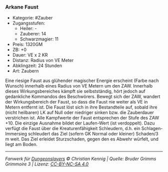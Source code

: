 ### Arkane Faust

- Kategorie: #Zauber
- Zugangsstufen:
  - Heiler: -
  - Zauberer: 14
  - Schwarzmagier: 11
- Preis: 1320GM
- ZB: +0
- Dauer: VE x 2 KR
- Distanz: Radius von VE Meter
- Abklingzeit: 24 Stunden
- Art: Zaubern

Eine riesige Faust aus glühender magischer Energie erscheint (Farbe nach Wunsch) innerhalb eines Radius von VE Metern um den ZAW. Innerhalb dieses Wirkungsbereiches kämpft sie selbstständig, hört jedoch auf gedankliche Kommandos des Beschwörers. Bewegt sich der ZAW, wandert der Wirkungsbereich der Faust, so dass die Faust nie weiter als VE in Metern entfernt ist. Die Faust löst sich in ihre Bestandteile auf, sobald ihre (nicht heilbaren) LK auf Null oder niedriger sinken bzw. die Zauberdauer verstrichen ist. Alle Kampfwerte der Faust entsprechen der Stufe des ZAW +10. Die einzige Ausnahme bildet der Laufen-Wert (ist verdoppelt). Dazu verfügt die Faust über die Kreaturenfähigkeit Schleudern, d.h. ein Schlagen-Immersieg schleudert das Ziel (sofern GK Normal oder kleiner) Schaden/3 m weit. Das Ziel erleidet Sturzschaden, gegen den es Abwehr würfelt, und liegt am Boden.

---

_Fanwerk für [Dungeonslayers](https://www.dungeonslayers.net/) © Christian Kennig | Quelle: Bruder Grimms Grimmoire 3 | Lizenz: [CC-BY-NC-SA 4.0](https://creativecommons.org/licenses/by-nc-sa/4.0/deed.de)_
